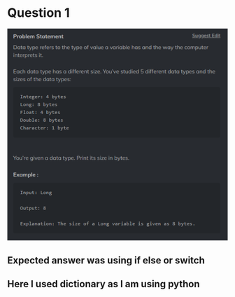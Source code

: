 # Question 1

![Question](Q1.png)

## Expected answer was using if else or switch

## Here I used dictionary as I am using python
